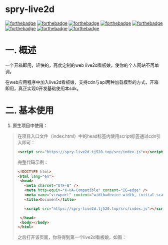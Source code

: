 # spry-live2d
[![forthebadge](https://forthebadge.com/images/badges/uses-html.svg)](https://forthebadge.com)
[![forthebadge](https://forthebadge.com/images/badges/made-with-javascript.svg)](https://forthebadge.com)
[![forthebadge](https://forthebadge.com/images/badges/ages-18.svg)](https://forthebadge.com)
[![forthebadge](https://forthebadge.com/images/badges/uses-css.svg)](https://forthebadge.com)
[![forthebadge](https://forthebadge.com/images/badges/uses-js.svg)](https://forthebadge.com)
[![forthebadge](https://forthebadge.com/images/badges/uses-git.svg)](https://forthebadge.com)
[![forthebadge](https://forthebadge.com/images/badges/validated-html5.svg)](https://forthebadge.com)
[![forthebadge](https://forthebadge.com/images/badges/built-with-love.svg)](https://forthebadge.com)

# 一. 概述
一个开箱即用，轻快的，高度定制的web live2d看板娘，使你的个人网站不再单调。

在web应用程序中加入live2d看板娘，支持cdn与api两种加载模型的方式，开箱即用，真正实现0开发基础使用本sdk。

# 二. 基本使用
1. 原生项目中使用：   
> 在项目入口文件（index.html）中的head标签内使用script标签通过cdn引入即可：   
>  ``` html
>  <script src="https://spry-live2d.tj520.top/src/index.js"></script> 
>  ```
>  完整代码示例：
> ``` html
> <!DOCTYPE html>
> <html lang="en">
>  <head>
>    <meta charset="UTF-8" />
>    <meta http-equiv="X-UA-Compatible" content="IE=edge" />
>    <meta name="viewport" content="width=device-width, initial-scale=1.0" />
>    <title>Document</title>
> 
>    <script src="https://spry-live2d.tj520.top/src/index.js"></script>
>
>  </head>
>  <body></body>
> </html>
> ```
> 之后打开该页面，你将得到第一个live2d看板娘，如图：
> 